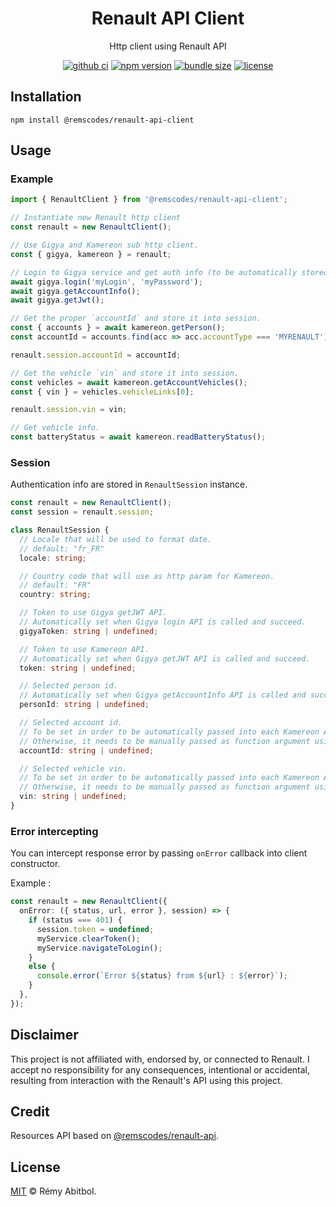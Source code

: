 <div align="center">
    <h1>Renault API Client</h1>
    <p>Http client using Renault API</p>
</div> 

<div align="center">

[![github ci](https://img.shields.io/github/actions/workflow/status/remscodes/renault-api-client/npm-ci.yml.svg?logo=github&label=CI&style=for-the-badge)](https://github.com/remscodes/renault-api-client/actions/workflows/npm-ci.yml)
[![npm version](https://img.shields.io/npm/v/@remscodes/renault-api-client.svg?style=for-the-badge&logo=npm)](https://www.npmjs.org/package/@remscodes/renault-api-client)
[![bundle size](https://img.shields.io/bundlephobia/minzip/@remscodes/renault-api-client.svg?style=for-the-badge)](https://bundlephobia.com/package/@remscodes/renault-api-client)
[![license](https://img.shields.io/github/license/remscodes/renault-api-client.svg?style=for-the-badge)](LICENSE)

</div>

## Installation

```shell
npm install @remscodes/renault-api-client
```

## Usage

### Example

```ts
import { RenaultClient } from '@remscodes/renault-api-client';

// Instantiate new Renault http client
const renault = new RenaultClient();

// Use Gigya and Kamereon sub http client.
const { gigya, kamereon } = renault;

// Login to Gigya service and get auth info (to be automatically stored into session).  
await gigya.login('myLogin', 'myPassword');
await gigya.getAccountInfo();
await gigya.getJwt();

// Get the proper `accountId` and store it into session.
const { accounts } = await kamereon.getPerson();
const accountId = accounts.find(acc => acc.accountType === 'MYRENAULT');

renault.session.accountId = accountId;

// Get the vehicle `vin` and store it into session.
const vehicles = await kamereon.getAccountVehicles();
const { vin } = vehicles.vehicleLinks[0];

renault.session.vin = vin;

// Get vehicle info. 
const batteryStatus = await kamereon.readBatteryStatus();
```

### Session

Authentication info are stored in `RenaultSession` instance.

```ts
const renault = new RenaultClient();
const session = renault.session;
```

```ts
class RenaultSession {
  // Locale that will be used to format date.
  // default: "fr_FR"
  locale: string;

  // Country code that will use as http param for Kamereon.
  // default: "FR"
  country: string;

  // Token to use Gigya getJWT API.
  // Automatically set when Gigya login API is called and succeed.
  gigyaToken: string | undefined;

  // Token to use Kamereon API.
  // Automatically set when Gigya getJWT API is called and succeed.
  token: string | undefined;

  // Selected person id.
  // Automatically set when Gigya getAccountInfo API is called and succeed.
  personId: string | undefined;

  // Selected account id.
  // To be set in order to be automatically passed into each Kamereon API functions that needs it.
  // Otherwise, it needs to be manually passed as function argument using `KamereonClient`.
  accountId: string | undefined;

  // Selected vehicle vin.
  // To be set in order to be automatically passed into each Kamereon API functions that needs it.
  // Otherwise, it needs to be manually passed as function argument using `KamereonClient`.
  vin: string | undefined;
}
```

### Error intercepting 

You can intercept response error by passing `onError` callback into client constructor.

Example :

```ts
const renault = new RenaultClient({
  onError: ({ status, url, error }, session) => {
    if (status === 401) {
      session.token = undefined;
      myService.clearToken();
      myService.navigateToLogin();
    }
    else {
      console.error(`Error ${status} from ${url} : ${error}`);
    }
  },
});
```

## Disclaimer

This project is not affiliated with, endorsed by, or connected to Renault. I accept no responsibility for any consequences, intentional or accidental, resulting from interaction with the Renault's API using this project.

## Credit

Resources API based on [@remscodes/renault-api](https://github.com/remscodes/renault-api#credit).

## License

[MIT](LICENSE) © Rémy Abitbol.

